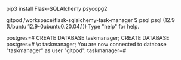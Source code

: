 pip3 install Flask-SQLAlchemy psycopg2

gitpod /workspace/flask-sqlalchemy-task-manager $ psql
psql (12.9 (Ubuntu 12.9-0ubuntu0.20.04.1))
Type "help" for help.

postgres=# CREATE DATABASE taskmanager;
CREATE DATABASE
postgres=# \c taskmanager;
You are now connected to database "taskmanager" as user "gitpod".
taskmanager=# 